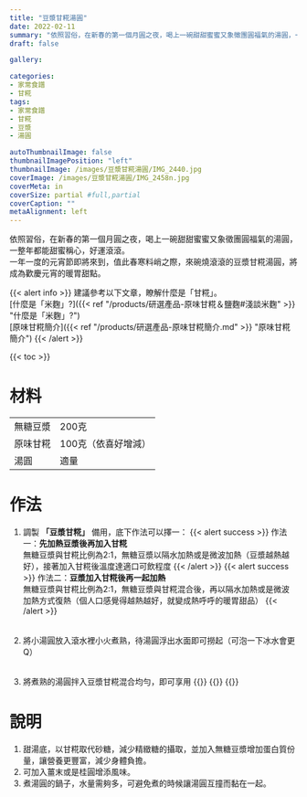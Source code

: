 ```yaml
---
title: "豆漿甘糀湯圓"
date: 2022-02-11
summary: "依照習俗，在新春的第一個月圓之夜，喝上一碗甜甜蜜蜜又象徵團圓福氣的湯圓，一整年都能甜蜜稱心，好運滾滾。"
draft: false

gallery: 

categories:
- 家常食譜
- 甘糀
tags:
- 家常食譜
- 甘糀
- 豆漿
- 湯圓

autoThumbnailImage: false
thumbnailImagePosition: "left"
thumbnailImage: /images/豆漿甘糀湯圓/IMG_2440.jpg
coverImage: /images/豆漿甘糀湯圓/IMG_2458n.jpg
coverMeta: in
coverSize: partial #full,partial
coverCaption: ""
metaAlignment: left
---
```

依照習俗，在新春的第一個月圓之夜，喝上一碗甜甜蜜蜜又象徵團圓福氣的湯圓，一整年都能甜蜜稱心，好運滾滾。\
一年一度的元宵節即將來到，值此春寒料峭之際，來碗燒滾滾的豆漿甘糀湯圓，將成為歡慶元宵的暖胃甜點。

{{< alert info >}}
建議參考以下文章，瞭解什麼是「甘糀」。\
[什麼是「米麴」?]({{< ref "/products/研選產品-原味甘糀＆鹽麴#淺談米麴" >}} "什麼是「米麴」?")\
[原味甘糀簡介]({{< ref "/products/研選產品-原味甘糀簡介.md" >}} "原味甘糀簡介")
{{< /alert >}}

{{< toc >}}

# 材料
|||
|:--|:--|
|無糖豆漿|200克|
|原味甘糀|100克（依喜好增減）|
|湯圓|適量|


# 作法
1. 調製 **「豆漿甘糀」** 備用，底下作法可以擇一：
{{< alert success >}}
作法一：**先加熱豆漿後再加入甘糀**\
無糖豆漿與甘糀比例為2:1，無糖豆漿以隔水加熱或是微波加熱（豆漿越熱越好），接著加入甘糀後溫度達適口可飲程度
{{< /alert >}}
{{< alert success >}}
作法二：**豆漿加入甘糀後再一起加熱**\
無糖豆漿與甘糀比例為2:1，無糖豆漿與甘糀混合後，再以隔水加熱或是微波加熱方式復熱（個人口感覺得越熱越好，就變成熱呼呼的暖胃甜品）
{{< /alert >}}

######
2. 將小湯圓放入滾水裡小火煮熟，待湯圓浮出水面即可撈起（可泡一下冰水會更Q）
######
3. 將煮熟的湯圓拌入豆漿甘糀混合均勻，即可享用
{{<image classes="clear">}}
{{<image classes="nocaption fancybox fig-100" thumbnail-width="50%" thumbnail-height="50%" src="/images/豆漿甘糀湯圓/IMG_2456.jpg" title="" >}}
{{<image classes="clear">}}
######

# 說明
1. 甜湯底，以甘糀取代砂糖，減少精緻糖的攝取，並加入無糖豆漿增加蛋白質份量，讓營養更豐富，減少身體負擔。
2. 可加入薑末或是桂圓增添風味。
3. 煮湯圓的鍋子，水量需夠多，可避免煮的時候讓湯圓互撞而黏在一起。
